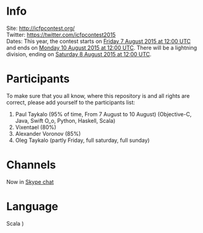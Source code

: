 # Info  
Site: http://icfpcontest.org/  
Twitter: https://twitter.com/icfpcontest2015    
Dates: This year, the contest starts on [Friday 7 August 2015 at 12:00 UTC](http://www.timeanddate.com/countdown/generic?p0=1440&iso=20150807T12&msg=ICFP%20Programming%20Contest%202015) and ends on [Monday 10 August 2015 at 12:00 UTC](http://www.timeanddate.com/countdown/generic?p0=1440&iso=20150810T12&msg=ICFP%20Programming%20Contest%202015). There will be a lightning division, ending on [Saturday 8 August 2015 at 12:00 UTC](http://www.timeanddate.com/countdown/generic?p0=1440&iso=20150808T12&msg=ICFP%20Programming%20Contest%202015).

# Participants  
To make sure that you all know, where this repository is and all rights are correct, please add yourself to the participants list:  

1. Paul Taykalo  (95% of time, From 7 August to 10 August) (Objective-C, Java, Swift O_o, Python, Haskell, Scala)
2. Vixentael (80%)
3. Alexander Voronov (85%)
4. Oleg Taykalo (partly Friday, full saturday, full sunday) 
# Channels    
Now in [Skype chat](skype:?chat&blob=qqIo9yVSdTI-ybN2qQM0mCCxDlt1WymCt_X7-H5Ty_gQ3UdPo-jn1aogtPUkviXSVxzMpe935cKETxWrPg)

# Language  
Scala )